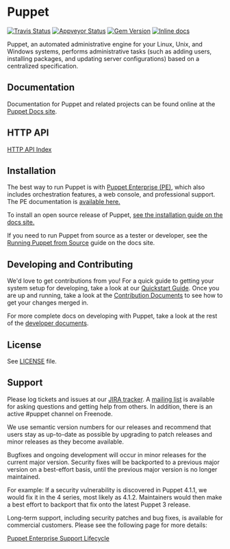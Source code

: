 Puppet
======


[![Travis Status](https://travis-ci.org/puppetlabs/puppet.svg?branch=master)](https://travis-ci.org/puppetlabs/puppet)
[![Appveyor Status](https://ci.appveyor.com/api/projects/status/cvhpypd4504sevqq/branch/master?svg=true)](https://ci.appveyor.com/project/puppetlabs/puppet/branch/master)
[![Gem Version](https://badge.fury.io/rb/puppet.svg)](https://badge.fury.io/rb/puppet)
[![Inline docs](https://inch-ci.org/github/puppetlabs/puppet.svg)](https://inch-ci.org/github/puppetlabs/puppet)

Puppet, an automated administrative engine for your Linux, Unix, and Windows systems, performs
administrative tasks (such as adding users, installing packages, and updating server
configurations) based on a centralized specification.

Documentation
-------------

Documentation for Puppet and related projects can be found online at the
[Puppet Docs site](https://puppet.com/docs).

HTTP API
--------
[HTTP API Index](https://puppet.com/docs/puppet/5.5/http_api/http_api_index.html)

Installation
------------

The best way to run Puppet is with [Puppet Enterprise (PE)](https://puppet.com/puppet/puppet-enterprise),
which also includes orchestration features, a web console, and professional support.
The PE documentation is [available here.](https://puppet.com/docs/pe/latest)

To install an open source release of Puppet,
[see the installation guide on the docs site.](https://puppet.com/docs/puppet/5.5/install_pre.html)

If you need to run Puppet from source as a tester or developer,
see the [Running Puppet from Source](https://docs.puppet.com/puppet/3.8/from_source.html) guide on the docs site.

Developing and Contributing
------

We'd love to get contributions from you! For a quick guide to getting your
system setup for developing, take a look at our [Quickstart
Guide](https://github.com/puppetlabs/puppet/blob/master/docs/quickstart.md). Once you are up and running, take a look at the
[Contribution Documents](https://github.com/puppetlabs/puppet/blob/master/CONTRIBUTING.md) to see how to get your changes merged
in.

For more complete docs on developing with Puppet, take a look at the
rest of the [developer documents](https://github.com/puppetlabs/puppet/blob/master/docs/index.md).

License
-------

See [LICENSE](https://github.com/puppetlabs/puppet/blob/master/LICENSE) file.

Support
-------

Please log tickets and issues at our [JIRA tracker](https://tickets.puppetlabs.com).  A [mailing
list](https://groups.google.com/forum/?fromgroups#!forum/puppet-users) is
available for asking questions and getting help from others. In addition, there
is an active #puppet channel on Freenode.

We use semantic version numbers for our releases and recommend that users stay
as up-to-date as possible by upgrading to patch releases and minor releases as
they become available.

Bugfixes and ongoing development will occur in minor releases for the current
major version. Security fixes will be backported to a previous major version on
a best-effort basis, until the previous major version is no longer maintained.

For example: If a security vulnerability is discovered in Puppet 4.1.1, we
would fix it in the 4 series, most likely as 4.1.2. Maintainers would then make
a best effort to backport that fix onto the latest Puppet 3 release.

Long-term support, including security patches and bug fixes, is available for
commercial customers. Please see the following page for more details:

[Puppet Enterprise Support Lifecycle](https://puppet.com/misc/puppet-enterprise-lifecycle)
